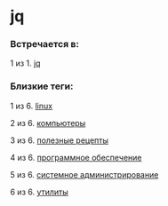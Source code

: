 # jq

### Встречается в:

1 из 1. [jq](../Компьютеры%20и%20софт/Утилиты/Jq.md)


### Близкие теги:

1 из 6. [linux](../__tags/linux.md)

2 из 6. [компьютеры](../__tags/kompytery.md)

3 из 6. [полезные рецепты](../__tags/poleznye_retsepty.md)

4 из 6. [программное обеспечение](../__tags/programmnoe_obespechenie.md)

5 из 6. [системное администрирование](../__tags/sistemnoe_administrirovanie.md)

6 из 6. [утилиты](../__tags/utility.md)

